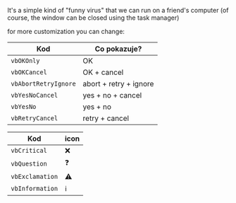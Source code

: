 It's a simple kind of "funny virus" that we can run on a friend's computer
(of course, the window can be closed using the task manager)

for more customization you can change:



| Kod                  | Co pokazuje?               |
| -------------------- | -------------------------- |
| `vbOKOnly`           | OK                         |
| `vbOKCancel`         | OK + cancel                |
| `vbAbortRetryIgnore` | abort + retry + ignore     |
| `vbYesNoCancel`      | yes + no + cancel          |
| `vbYesNo`            | yes + no                   |
| `vbRetryCancel`      | retry + cancel             |


| Kod             | icon             |
| --------------- | ---------------- |
|  `vbCritical`     | ❌              |
|  `vbQuestion`     | ❓              |
|  `vbExclamation`  | ⚠️              |
|  `vbInformation`  | ℹ️              |


